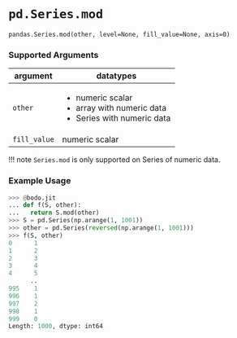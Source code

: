 # `pd.Series.mod`

`pandas.Series.mod(other, level=None, fill_value=None, axis=0)`

### Supported Arguments

| argument     | datatypes                                                                                                  |
|--------------|------------------------------------------------------------------------------------------------------------|
| `other`      | <ul><li>   numeric scalar </li><li> array with numeric data </li><li>  Series with numeric data </li></ul> |
| `fill_value` | numeric scalar                                                                                             |

!!! note
    `Series.mod` is only supported on Series of numeric data.


### Example Usage

``` py
>>> @bodo.jit
... def f(S, other):
...   return S.mod(other)
>>> S = pd.Series(np.arange(1, 1001))
>>> other = pd.Series(reversed(np.arange(1, 1001)))
>>> f(S, other)
0      1
1      2
2      3
3      4
4      5
      ..
995    1
996    1
997    2
998    1
999    0
Length: 1000, dtype: int64
```

